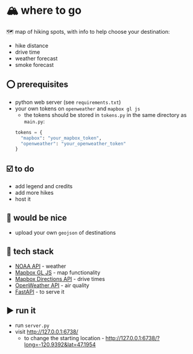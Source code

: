 # 🏔️ where to go
🗺️ map of hiking spots, with info to help choose your destination:
- hike distance
- drive time
- weather forecast
- smoke forecast

## ⭕ prerequisites
- python web server (see `requirements.txt`)
- your own tokens on `openweather` and `mapbox gl js`
  - the tokens should be stored in `tokens.py` in the same directory as `main.py`:
  ```python
  tokens = {
    "mapbox": "your_mapbox_token",
    "openweather": "your_openweather_token"
  }
  ```

## ☑️ to do
- add legend and credits
- add more hikes
- host it

## 🤗 would be nice
- upload your own `geojson` of destinations

## 🤖 tech stack
- [NOAA API](https://www.weather.gov/documentation/services-web-api) - weather
- [Mapbox GL JS](https://docs.mapbox.com/mapbox-gl-js/api/) - map functionality
- [Mapbox Directions API](https://docs.mapbox.com/mapbox-gl-js/api/) - drive times
- [OpenWeather API](https://openweathermap.org/api/air-pollution) - air quality
- [FastAPI](https://fastapi.tiangolo.com/) - to serve it

## ▶ run it
- run `server.py`
- visit http://127.0.0.1:6738/
  - to change the starting location - http://127.0.0.1:6738/?long=-120.9392&lat=47.1954
